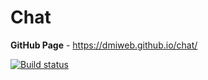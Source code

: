 # Chat

**GitHub Page** - https://dmiweb.github.io/chat/

[![Build status](https://ci.appveyor.com/api/projects/status/xcp6lkbetinuxadu?svg=true)](https://ci.appveyor.com/project/dmiweb/chat)